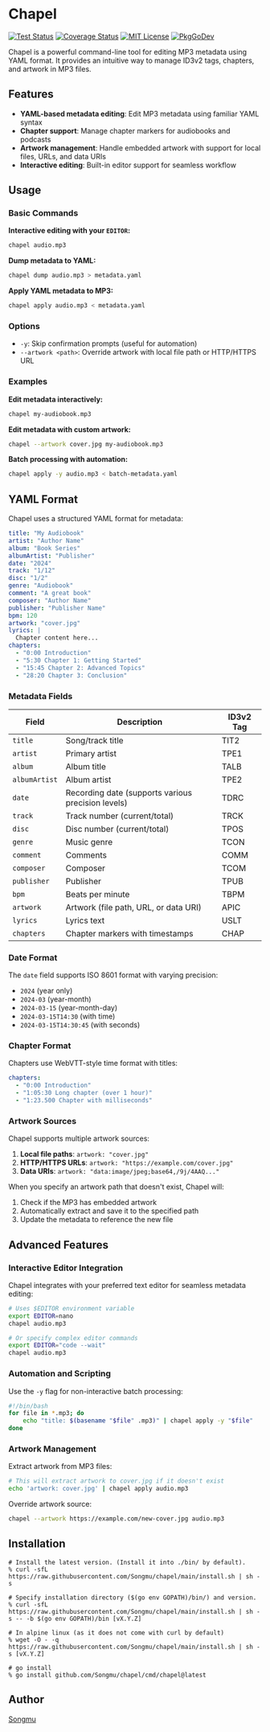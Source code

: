 # Chapel

[![Test Status](https://github.com/Songmu/chapel/actions/workflows/test.yaml/badge.svg?branch=main)][actions]
[![Coverage Status](https://codecov.io/gh/Songmu/chapel/branch/main/graph/badge.svg)][codecov]
[![MIT License](https://img.shields.io/github/license/Songmu/chapel)][license]
[![PkgGoDev](https://pkg.go.dev/badge/github.com/Songmu/chapel)][PkgGoDev]

[actions]: https://github.com/Songmu/chapel/actions?workflow=test
[codecov]: https://codecov.io/gh/Songmu/chapel
[license]: https://github.com/Songmu/chapel/blob/main/LICENSE
[PkgGoDev]: https://pkg.go.dev/github.com/Songmu/chapel

Chapel is a powerful command-line tool for editing MP3 metadata using YAML format. It provides an intuitive way to manage ID3v2 tags, chapters, and artwork in MP3 files.

## Features
- **YAML-based metadata editing**: Edit MP3 metadata using familiar YAML syntax
- **Chapter support**: Manage chapter markers for audiobooks and podcasts
- **Artwork management**: Handle embedded artwork with support for local files, URLs, and data URIs
- **Interactive editing**: Built-in editor support for seamless workflow

## Usage

### Basic Commands

**Interactive editing with your `EDITOR`:**
```bash
chapel audio.mp3
```

**Dump metadata to YAML:**
```bash
chapel dump audio.mp3 > metadata.yaml
```

**Apply YAML metadata to MP3:**
```bash
chapel apply audio.mp3 < metadata.yaml
```

### Options
- `-y`: Skip confirmation prompts (useful for automation)
- `--artwork <path>`: Override artwork with local file path or HTTP/HTTPS URL

### Examples

**Edit metadata interactively:**
```bash
chapel my-audiobook.mp3
```

**Edit metadata with custom artwork:**
```bash
chapel --artwork cover.jpg my-audiobook.mp3
```

**Batch processing with automation:**
```bash
chapel apply -y audio.mp3 < batch-metadata.yaml
```

## YAML Format

Chapel uses a structured YAML format for metadata:

```yaml
title: "My Audiobook"
artist: "Author Name"
album: "Book Series"
albumArtist: "Publisher"
date: "2024"
track: "1/12"
disc: "1/2"
genre: "Audiobook"
comment: "A great book"
composer: "Author Name"
publisher: "Publisher Name"
bpm: 120
artwork: "cover.jpg"
lyrics: |
  Chapter content here...
chapters:
  - "0:00 Introduction"
  - "5:30 Chapter 1: Getting Started"
  - "15:45 Chapter 2: Advanced Topics"
  - "28:20 Chapter 3: Conclusion"
```

### Metadata Fields

| Field | Description | ID3v2 Tag |
|-------|-------------|-----------|
| `title` | Song/track title | TIT2 |
| `artist` | Primary artist | TPE1 |
| `album` | Album title | TALB |
| `albumArtist` | Album artist | TPE2 |
| `date` | Recording date (supports various precision levels) | TDRC |
| `track` | Track number (current/total) | TRCK |
| `disc` | Disc number (current/total) | TPOS |
| `genre` | Music genre | TCON |
| `comment` | Comments | COMM |
| `composer` | Composer | TCOM |
| `publisher` | Publisher | TPUB |
| `bpm` | Beats per minute | TBPM |
| `artwork` | Artwork (file path, URL, or data URI) | APIC |
| `lyrics` | Lyrics text | USLT |
| `chapters` | Chapter markers with timestamps | CHAP |

### Date Format

The `date` field supports ISO 8601 format with varying precision:
- `2024` (year only)
- `2024-03` (year-month)
- `2024-03-15` (year-month-day)
- `2024-03-15T14:30` (with time)
- `2024-03-15T14:30:45` (with seconds)

### Chapter Format

Chapters use WebVTT-style time format with titles:
```yaml
chapters:
  - "0:00 Introduction"
  - "1:05:30 Long chapter (over 1 hour)"
  - "1:23.500 Chapter with milliseconds"
```

### Artwork Sources

Chapel supports multiple artwork sources:

1. **Local file paths**: `artwork: "cover.jpg"`
2. **HTTP/HTTPS URLs**: `artwork: "https://example.com/cover.jpg"`
3. **Data URIs**: `artwork: "data:image/jpeg;base64,/9j/4AAQ..."`

When you specify an artwork path that doesn't exist, Chapel will:
1. Check if the MP3 has embedded artwork
2. Automatically extract and save it to the specified path
3. Update the metadata to reference the new file

## Advanced Features

### Interactive Editor Integration

Chapel integrates with your preferred text editor for seamless metadata editing:

```bash
# Uses $EDITOR environment variable
export EDITOR=nano
chapel audio.mp3

# Or specify complex editor commands
export EDITOR="code --wait"
chapel audio.mp3
```

### Automation and Scripting

Use the `-y` flag for non-interactive batch processing:

```bash
#!/bin/bash
for file in *.mp3; do
    echo "title: $(basename "$file" .mp3)" | chapel apply -y "$file"
done
```

### Artwork Management

Extract artwork from MP3 files:
```bash
# This will extract artwork to cover.jpg if it doesn't exist
echo 'artwork: cover.jpg' | chapel apply audio.mp3
```

Override artwork source:
```bash
chapel --artwork https://example.com/new-cover.jpg audio.mp3
```

## Installation

```console
# Install the latest version. (Install it into ./bin/ by default).
% curl -sfL https://raw.githubusercontent.com/Songmu/chapel/main/install.sh | sh -s

# Specify installation directory ($(go env GOPATH)/bin/) and version.
% curl -sfL https://raw.githubusercontent.com/Songmu/chapel/main/install.sh | sh -s -- -b $(go env GOPATH)/bin [vX.Y.Z]

# In alpine linux (as it does not come with curl by default)
% wget -O - -q https://raw.githubusercontent.com/Songmu/chapel/main/install.sh | sh -s [vX.Y.Z]

# go install
% go install github.com/Songmu/chapel/cmd/chapel@latest
```

## Author

[Songmu](https://github.com/Songmu)
